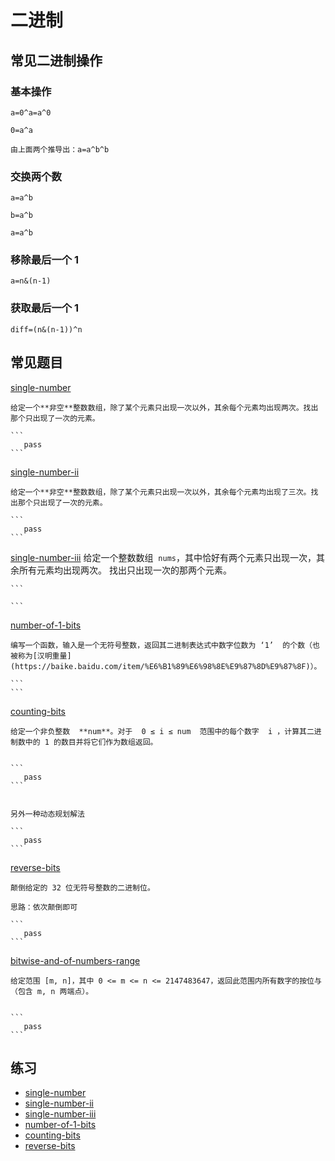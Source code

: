 # 二进制

## 常见二进制操作
### 基本操作

    a=0^a=a^0

    0=a^a

    由上面两个推导出：a=a^b^b

### 交换两个数

    a=a^b

    b=a^b

    a=a^b

### 移除最后一个 1

    a=n&(n-1)

### 获取最后一个 1

    diff=(n&(n-1))^n

## 常见题目

[single-number](https://leetcode-cn.com/problems/single-number/)

    给定一个**非空**整数数组，除了某个元素只出现一次以外，其余每个元素均出现两次。找出那个只出现了一次的元素。

    ```
       pass
    ```

[single-number-ii](https://leetcode-cn.com/problems/single-number-ii/)

    给定一个**非空**整数数组，除了某个元素只出现一次以外，其余每个元素均出现了三次。找出那个只出现了一次的元素。

    ```
       pass
    ```


[single-number-iii](https://leetcode-cn.com/problems/single-number-iii/)
    给定一个整数数组  `nums`，其中恰好有两个元素只出现一次，其余所有元素均出现两次。 找出只出现一次的那两个元素。

    ```

    ```


[number-of-1-bits](https://leetcode-cn.com/problems/number-of-1-bits/)

    编写一个函数，输入是一个无符号整数，返回其二进制表达式中数字位数为 ‘1’  的个数（也被称为[汉明重量](https://baike.baidu.com/item/%E6%B1%89%E6%98%8E%E9%87%8D%E9%87%8F)）。

    ```
    ```


[counting-bits](https://leetcode-cn.com/problems/counting-bits/)

    给定一个非负整数  **num**。对于  0 ≤ i ≤ num  范围中的每个数字  i ，计算其二进制数中的 1 的数目并将它们作为数组返回。


    ```
       pass
    ```


    另外一种动态规划解法

    ```
       pass
    ```


[reverse-bits](https://leetcode-cn.com/problems/reverse-bits/)

    颠倒给定的 32 位无符号整数的二进制位。

    思路：依次颠倒即可

    ```
       pass
    ```


[bitwise-and-of-numbers-range](https://leetcode-cn.com/problems/bitwise-and-of-numbers-range/)

    给定范围 [m, n]，其中 0 <= m <= n <= 2147483647，返回此范围内所有数字的按位与（包含 m, n 两端点）。


    ```
       pass
    ```


## 练习

- [single-number](https://leetcode-cn.com/problems/single-number/)
- [single-number-ii](https://leetcode-cn.com/problems/single-number-ii/)
- [single-number-iii](https://leetcode-cn.com/problems/single-number-iii/)
- [number-of-1-bits](https://leetcode-cn.com/problems/number-of-1-bits/)
- [counting-bits](https://leetcode-cn.com/problems/counting-bits/)
- [reverse-bits](https://leetcode-cn.com/problems/reverse-bits/)
